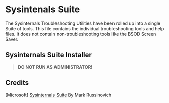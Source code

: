 # Sysintenals Suite

The Sysinternals Troubleshooting Utilities have been rolled up into a single Suite of tools. This file contains the individual troubleshooting tools and help files. It does not contain non-troubleshooting tools like the BSOD Screen Saver.

## Sysinternals Suite Installer

> **DO NOT RUN AS ADMINISTRATOR!**

## Credits

[Microsoft] [Sysinternals Suite](https://learn.microsoft.com/en-us/sysinternals/downloads/sysinternals-suite) By Mark Russinovich
